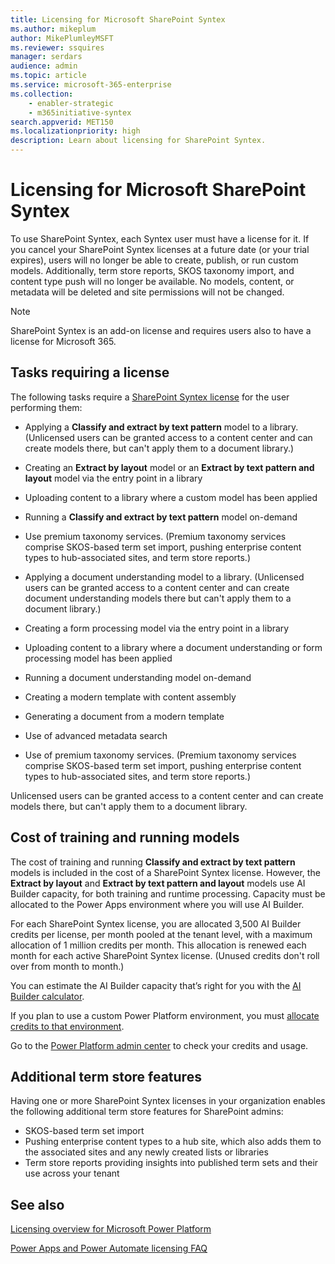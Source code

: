 ```yaml
---
title: Licensing for Microsoft SharePoint Syntex
ms.author: mikeplum
author: MikePlumleyMSFT
ms.reviewer: ssquires
manager: serdars
audience: admin
ms.topic: article
ms.service: microsoft-365-enterprise
ms.collection: 
    - enabler-strategic
    - m365initiative-syntex
search.appverid: MET150
ms.localizationpriority: high
description: Learn about licensing for SharePoint Syntex.
---
```


# Licensing for Microsoft SharePoint Syntex

To use SharePoint Syntex, each Syntex user must have a license for it. If you cancel your SharePoint Syntex licenses at a future date (or your trial expires), users will no longer be able to create, publish, or run custom models. Additionally, term store reports, SKOS taxonomy import, and content type push will no longer be available. No models, content, or metadata will be deleted and site permissions will not be changed.
 
> [!NOTE] 
> SharePoint Syntex is an add-on license and requires users also to have a license for Microsoft 365.
 
## Tasks requiring a license
 
The following tasks require a [SharePoint Syntex license](https://www.microsoft.com/microsoft-365/enterprise/sharepoint-syntex) for the user performing them:
 
- Applying a **Classify and extract by text pattern** model to a library. (Unlicensed users can be granted access to a content center and can create models there, but can't apply them to a document library.)
- Creating an **Extract by layout** model or an **Extract by text pattern and layout** model via the entry point in a library
- Uploading content to a library where a custom model has been applied
- Running a **Classify and extract by text pattern** model on-demand
- Use premium taxonomy services. (Premium taxonomy services comprise SKOS-based term set import, pushing enterprise content types to hub-associated sites, and term store reports.)

- Applying a document understanding model to a library. (Unlicensed users can be granted access to a content center and can create document understanding models there but can't apply them to a document library.)
- Creating a form processing model via the entry point in a library
- Uploading content to a library where a document understanding or form processing model has been applied
- Running a document understanding model on-demand
- Creating a modern template with content assembly
- Generating a document from a modern template
- Use of advanced metadata search
- Use of premium taxonomy services. (Premium taxonomy services comprise SKOS-based term set import, pushing enterprise content types to hub-associated sites, and term store reports.)

Unlicensed users can be granted access to a content center and can create models there, but can't apply them to a document library.
 
## Cost of training and running models
 
The cost of training and running **Classify and extract by text pattern** models is included in the cost of a SharePoint Syntex license. However, the **Extract by layout** and **Extract by text pattern and layout** models use AI Builder capacity, for both training and runtime processing. Capacity must be allocated to the Power Apps environment where you will use AI Builder.

For each SharePoint Syntex license, you are allocated 3,500 AI Builder credits per license, per month pooled at the tenant level, with a maximum allocation of 1 million credits per month. This allocation is renewed each month for each active SharePoint Syntex license. (Unused credits don't roll over from month to month.) 

You can estimate the AI Builder capacity that’s right for you with the [AI Builder calculator](https://powerapps.microsoft.com/ai-builder-calculator).

If you plan to use a custom Power Platform environment, you must [allocate credits to that environment](/power-platform/admin/capacity-add-on).

Go to the [Power Platform admin center](https://admin.powerplatform.microsoft.com/resources/capacity) to check your credits and usage.
  
## Additional term store features

Having one or more SharePoint Syntex licenses in your organization enables the following additional term store features for SharePoint admins:
 
- SKOS-based term set import
- Pushing enterprise content types to a hub site, which also adds them to the associated sites and any newly created lists or libraries
- Term store reports providing insights into published term sets and their use across your tenant


## See also

[Licensing overview for Microsoft Power Platform](/power-platform/admin/pricing-billing-skus)

[Power Apps and Power Automate licensing FAQ](/power-platform/admin/powerapps-flow-licensing-faq)
